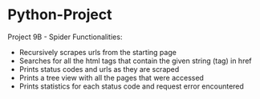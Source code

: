 # Python-Project
Project 9B - Spider
Functionalities:
- Recursively scrapes urls from the starting page
- Searches for all the <a> html tags that contain the given string (tag) in href
- Prints status codes and urls as they are scraped
- Prints a tree view with all the pages that were accessed
- Prints statistics for each status code and request error encountered
